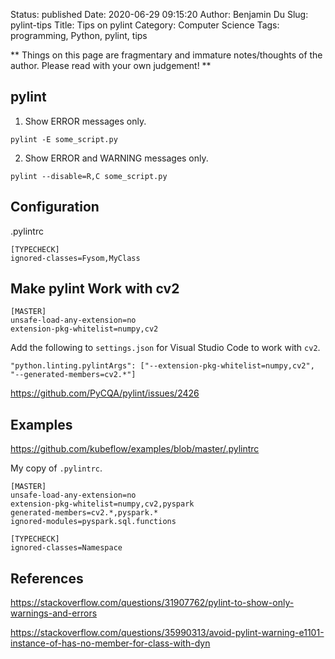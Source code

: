 Status: published
Date: 2020-06-29 09:15:20
Author: Benjamin Du
Slug: pylint-tips
Title: Tips on pylint
Category: Computer Science
Tags: programming, Python, pylint, tips

**
Things on this page are fragmentary and immature notes/thoughts of the author.
Please read with your own judgement!
**


## pylint

1. Show ERROR messages only.
```
pylint -E some_script.py
```

2. Show ERROR and WARNING messages only.
```
pylint --disable=R,C some_script.py
```

## Configuration

.pylintrc 
```
[TYPECHECK]
ignored-classes=Fysom,MyClass
```
## Make pylint Work with cv2

```
[MASTER]
unsafe-load-any-extension=no
extension-pkg-whitelist=numpy,cv2
```

Add the following to `settings.json` for Visual Studio Code to work with `cv2`.

    "python.linting.pylintArgs": ["--extension-pkg-whitelist=numpy,cv2", "--generated-members=cv2.*"]

https://github.com/PyCQA/pylint/issues/2426

## Examples

https://github.com/kubeflow/examples/blob/master/.pylintrc

My copy of `.pylintrc`.

    [MASTER]
    unsafe-load-any-extension=no
    extension-pkg-whitelist=numpy,cv2,pyspark
    generated-members=cv2.*,pyspark.*
    ignored-modules=pyspark.sql.functions

    [TYPECHECK]
    ignored-classes=Namespace

## References

https://stackoverflow.com/questions/31907762/pylint-to-show-only-warnings-and-errors

https://stackoverflow.com/questions/35990313/avoid-pylint-warning-e1101-instance-of-has-no-member-for-class-with-dyn
